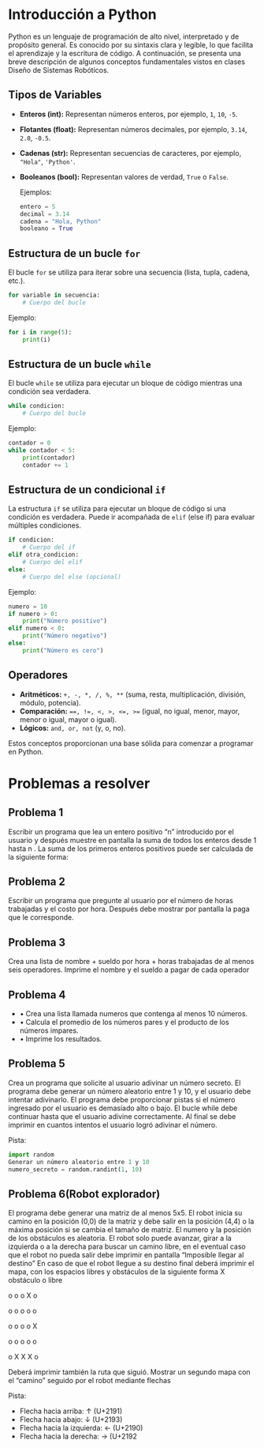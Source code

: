 # Introducción a Python
Python es un lenguaje de programación de alto nivel, interpretado y de propósito general. Es conocido por su sintaxis clara y legible, lo que facilita el aprendizaje y la escritura de código. A continuación, se presenta una breve descripción de algunos conceptos fundamentales vistos en clases Diseño de Sistemas Robóticos.

## Tipos de Variables
- **Enteros (int):** Representan números enteros, por ejemplo, `1`, `10`, `-5`.
- **Flotantes (float):** Representan números decimales, por ejemplo, `3.14`, `2.0`, `-0.5`.
- **Cadenas (str):** Representan secuencias de caracteres, por ejemplo, `"Hola"`, `'Python'`.
- **Booleanos (bool):** Representan valores de verdad, `True` o `False`.

  Ejemplos:
  ```python
  entero = 5
  decimal = 3.14
  cadena = "Hola, Python"
  booleano = True
  ```

## Estructura de un bucle `for`
El bucle `for` se utiliza para iterar sobre una secuencia (lista, tupla, cadena, etc.).

  ```python
  for variable in secuencia:
      # Cuerpo del bucle
  ```

  Ejemplo:
  ```python
  for i in range(5):
      print(i)
  ```

## Estructura de un bucle `while`
El bucle `while` se utiliza para ejecutar un bloque de código mientras una condición sea verdadera.

  ```python
  while condicion:
      # Cuerpo del bucle
  ```

  Ejemplo:
  ```python
  contador = 0
  while contador < 5:
      print(contador)
      contador += 1
  ```

## Estructura de un condicional `if`
La estructura `if` se utiliza para ejecutar un bloque de código si una condición es verdadera. Puede ir acompañada de `elif` (else if) para evaluar múltiples condiciones.

  ```python
  if condicion:
      # Cuerpo del if
  elif otra_condicion:
      # Cuerpo del elif
  else:
      # Cuerpo del else (opcional)
  ```

  Ejemplo:
  ```python
  numero = 10
  if numero > 0:
      print("Número positivo")
  elif numero < 0:
      print("Número negativo")
  else:
      print("Número es cero")
  ```

## Operadores
- **Aritméticos:** `+, -, *, /, %, **` (suma, resta, multiplicación, división, módulo, potencia).
- **Comparación:** `==, !=, <, >, <=, >=` (igual, no igual, menor, mayor, menor o igual, mayor o igual).
- **Lógicos:** `and, or, not` (y, o, no).

Estos conceptos proporcionan una base sólida para comenzar a programar en Python. 

# Problemas a resolver
## Problema 1
Escribir un programa que lea un entero positivo “n” introducido por el usuario y después muestre
en pantalla la suma de todos los enteros desde 1 hasta n . La suma de los primeros enteros
positivos puede ser calculada de la siguiente forma:

## Problema 2
Escribir un programa que pregunte al usuario por el número de horas trabajadas y el costo por hora.
Después debe mostrar por pantalla la paga que le corresponde.

## Problema 3
Crea una lista de nombre + sueldo por hora + horas trabajadas de al menos seis operadores.
Imprime el nombre y el sueldo a pagar de cada operador

## Problema 4
- • Crea una lista llamada numeros que contenga al menos 10 números.
- • Calcula el promedio de los números pares y el producto de los números impares.
- • Imprime los resultados.

## Problema 5
Crea un programa que solicite al usuario adivinar un número secreto. El programa debe generar
un número aleatorio entre 1 y 10, y el usuario debe intentar adivinarlo. El programa debe
proporcionar pistas si el número ingresado por el usuario es demasiado alto o bajo. El bucle while
debe continuar hasta que el usuario adivine correctamente. Al final se debe imprimir en cuantos
intentos el usuario logró adivinar el número.

Pista:
```Python
import random
Generar un número aleatorio entre 1 y 10
numero_secreto = random.randint(1, 10)
```


## Problema 6(Robot explorador)
El programa debe generar una matriz de al menos 5x5.
El robot inicia su camino en la posición (0,0) de la matriz y debe salir en la posición (4,4) o la
máxima posición si se cambia el tamaño de matriz.
El numero y la posición de los obstáculos es aleatoria.
El robot solo puede avanzar, girar a la izquierda o a la derecha para buscar un camino libre, en el
eventual caso que el robot no pueda salir debe imprimir en pantalla “Imposible llegar al destino”
En caso de que el robot llegue a su destino final deberá imprimir el mapa, con los espacios libres y
obstáculos de la siguiente forma X obstáculo o libre

o o o X o

o o o o o

o o o o X

o o o o o

o X X X o

Deberá imprimir también la ruta que siguió.
Mostrar un segundo mapa con el “camino” seguido por el robot mediante flechas

Pista:
- Flecha hacia arriba: ↑ (U+2191)
- Flecha hacia abajo: ↓ (U+2193)
- Flecha hacia la izquierda: ← (U+2190)
- Flecha hacia la derecha: → (U+2192
